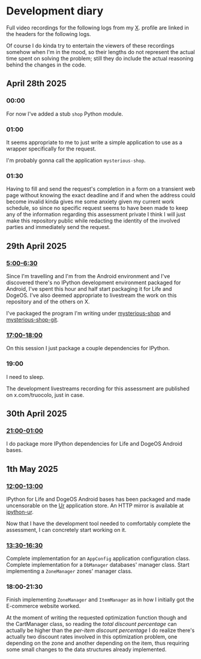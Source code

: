 # Development diary

Full video recordings for the following logs from
my
[X](
  https://x.com/truocolo).
profile are linked in the headers for the
following logs.

Of course I do kinda try to entertain the
viewers of these recordings somehow
when I'm in the mood, so their lengths
do not represent the actual time
spent on solving the problem;
still they do include the actual
reasoning behind the changes in the
code.

## April 28th 2025

### 00:00

For now I've added a stub `shop` Python module.

### 01:00

It seems appropriate to me to just write a simple
application to use as a wrapper specifically
for the request.

I'm probably gonna call the application
`mysterious-shop`.

### 01:30

Having to fill and send the request's completion in
a form on a transient web page without knowing
the exact deadline and if and when the address
could become invalid kinda gives me some anxiety
given my current work schedule,
so since no specific request seems to have been made
to keep any of the information regarding this
assessment private I think I will just make this
repository public while redacting the identity of
the involved parties and immediately send the request. 

## 29th April 2025 

### [5:00-6:30](https://x.com/truocolo/status/1916720123366277193)
Since I'm travelling and I'm from the Android environment
and I've discovered there's no IPython development environment
packaged for Android, I've spent this hour and half start packaging
it for Life and DogeOS.
I've also deemed appropriate to livestream the work on this
repository and of the others on X.

I've packaged the program I'm writing under
[mysterious-shop](
  https://github.com/themartiancompany/mysterious-shop-ur)
and
[mysterious-shop-git](
  https://github.com/themartiancompany/mysterious-shop-git-ur).

### [17:00-18:00](https://x.com/truocolo/status/1916868716026908970)

On this session I just package a couple dependencies for
IPython.

### 19:00

I need to sleep.

The development livestreams recording for this
assessment are published on x.com/truocolo, just
in case.

## 30th April 2025

### [21:00-01:00](https://x.com/truocolo/status/1917708259844124793)

I do package more IPython dependencies for Life and
DogeOS Android bases.

## 1th May 2025

### [12:00-13:00](https://x.com/truocolo/status/1917902574742651129)

IPython for Life and DogeOS Android bases has been
packaged and made uncensorable on the
[Ur](
  https://github.com/themartiancompany/ur)
application store.
An HTTP mirror is available at
[ipython-ur](
  https://github.com/themartiancompany/ipython-ur).

Now that I have the development tool needed to
comfortably complete the assessment, I can
concretely start working on it.

### [13:30-16:30](https://x.com/truocolo/status/1917967688220987444)

Complete implementation for an `AppConfig`
application configuration class.
Complete implementation for a `DbManager` databases'
manager class.
Start implementing a `ZoneManager` zones' manager
class.

### 18:00-21:30

Finish implementing `ZoneManager` and
`ItemManager` as in how I initially got the
E-commerce website worked.

At the moment of writing the requested optimization function
though and the CartManager class, so reading the
*total discount percentage* can actually
be higher than the *per-item discount percentage* I do realize
there's actually two discount rates involved in this optimization
problem, one depending on the zone and another depending on the
item, thus requiring some small changes to the data structures
already implemented.
